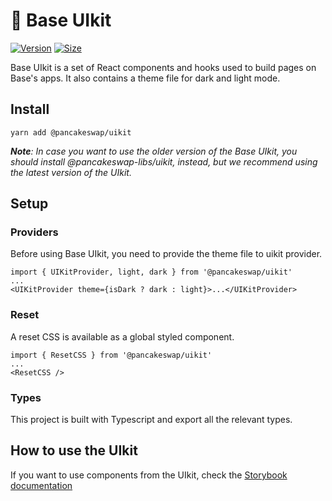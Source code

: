 # 🥞 Base UIkit

[![Version](https://img.shields.io/npm/v/@pancakeswap/uikit)](https://www.npmjs.com/package/@pancakeswap/uikit) [![Size](https://img.shields.io/bundlephobia/min/@pancakeswap/uikit)](https://www.npmjs.com/package/@pancakeswap/uikit)

Base UIkit is a set of React components and hooks used to build pages on Base's apps. It also contains a theme file for dark and light mode.

## Install

`yarn add @pancakeswap/uikit`

***Note**: In case you want to use the older version of the Base UIkit, you should install @pancakeswap-libs/uikit, instead, but we recommend using the latest version of the UIkit.*


## Setup

### Providers

Before using Base UIkit, you need to provide the theme file to uikit provider.

```
import { UIKitProvider, light, dark } from '@pancakeswap/uikit'
...
<UIKitProvider theme={isDark ? dark : light}>...</UIKitProvider>
```

### Reset

A reset CSS is available as a global styled component.

```
import { ResetCSS } from '@pancakeswap/uikit'
...
<ResetCSS />
```

### Types

This project is built with Typescript and export all the relevant types.

## How to use the UIkit

If you want to use components from the UIkit, check the [Storybook documentation](https://BaseDex.github.io/base-uikit/)
